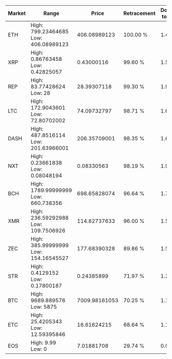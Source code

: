 | Market | Range | Price| Retracement | Doubles to 50% |
| --- | --- | --- | --- | --- |
| ETH | High: 799.23464685<br />Low: 406.08989123 | 406.08989123 | 100.00 % | 1.48 |
| XRP | High: 0.86763458<br />Low: 0.42825057 | 0.43000116 | 99.60 % | 1.51 |
| REP | High: 83.77428624<br />Low: 28 | 28.39307118 | 99.30 % | 1.97 |
| LTC | High: 172.9043601<br />Low: 72.80702002 | 74.09732797 | 98.71 % | 1.66 |
| DASH | High: 487.8516114<br />Low: 201.63966001 | 206.35709001 | 98.35 % | 1.67 |
| NXT | High: 0.23661838<br />Low: 0.08048194 | 0.08330563 | 98.19 % | 1.90 |
| BCH | High: 1789.99999999<br />Low: 660.738356 | 698.65828074 | 96.64 % | 1.75 |
| XMR | High: 236.59292988<br />Low: 109.7506926 | 114.82737633 | 96.00 % | 1.51 |
| ZEC | High: 385.99999999<br />Low: 154.16545527 | 177.68390328 | 89.86 % | 1.52 |
| STR | High: 0.4129152<br />Low: 0.17800187 | 0.24385899 | 71.97 % | 1.21 |
| BTC | High: 9689.889576<br />Low: 5875 | 7009.98161053 | 70.25 % | 1.11 |
| ETC | High: 25.4205343<br />Low: 12.59395846 | 16.61624215 | 68.64 % | 1.14 |
| EOS | High: 9.99<br />Low: 0 | 7.01881708 | 29.74 % | 0.00 |
